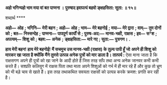 **अहो भगिन्यहो भाम मया वां बत पाप्मना ।** **पुरुषाद इवापत्यं बहवो ङ्क्षहसिता: सुता: ॥ १५॥** 

शब्दार्थ **** 

**अहो—** **ओह** **; भगिनि—** **मेरी बहन** **; अहो—** **ओह** **; भाम—** **मेरे बहनोई** **; मया—** **मेरे द्वारा** **; वाम्—** **तुम दोनों को** **; बत—** **निस्सन्देह** **;** **पाप्मना—** **पापपूर्ण कार्यों से** **; पुरुष-अद:—** **मानव-भक्षी, राक्षस** **; इव—** **स²श** **; अपत्यम्—** **शिशु को** **; बहव:—** **अनेक** **;** **ङ्क्षहसिता:—** **मारे गए** **; सुता:—** **पुत्रगण।** **.** 

**हाय मेरी बहन! हाय मेरे बहनोई! मैं सचमुच उस मानव-भक्षी (राक्षस) के तुल्य पापी हूँ जो** **अपने ही शिशु को मारकर खा जाता है क्योंकि मैंने तुमसे उत्पन्न अनेक पुत्रों को मार डाला है।** **तात्पर्य :** ऐसा माना जाता है कि राक्षसगण अपने ही पुत्रों को खा जाने के आदी होते हैं जिस तरह साँप तथा अन्य अनेक जानवर कभी कभी करते हैं। सश्प्रति कलियुग में राक्षस पिता तथा माता अपने शिशुओं को गर्भ में ही मार रहे हैं और कुछ तो भ्रूण को भी बड़े चाव से खाते हैं। इस तरह तथाकथित सवयता राक्षसों को उत्पन्न करके क्रमश: प्रगति कर रही है।  